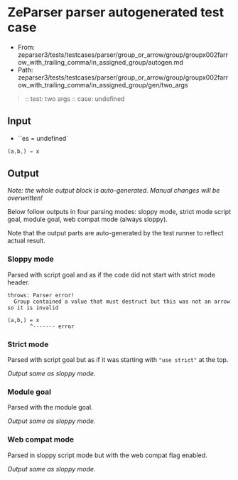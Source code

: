 # ZeParser parser autogenerated test case

- From: zeparser3/tests/testcases/parser/group_or_arrow/group/groupx002farrow_with_trailing_comma/in_assigned_group/autogen.md
- Path: zeparser3/tests/testcases/parser/group_or_arrow/group/groupx002farrow_with_trailing_comma/in_assigned_group/gen/two_args

> :: test: two args
> :: case: undefined

## Input

- ``es = undefined`

`````js
(a,b,) = x
`````

## Output

_Note: the whole output block is auto-generated. Manual changes will be overwritten!_

Below follow outputs in four parsing modes: sloppy mode, strict mode script goal, module goal, web compat mode (always sloppy).

Note that the output parts are auto-generated by the test runner to reflect actual result.

### Sloppy mode

Parsed with script goal and as if the code did not start with strict mode header.

`````
throws: Parser error!
  Group contained a value that must destruct but this was not an arrow so it is invalid

(a,b,) = x
       ^------- error
`````

### Strict mode

Parsed with script goal but as if it was starting with `"use strict"` at the top.

_Output same as sloppy mode._

### Module goal

Parsed with the module goal.

_Output same as sloppy mode._

### Web compat mode

Parsed in sloppy script mode but with the web compat flag enabled.

_Output same as sloppy mode._
